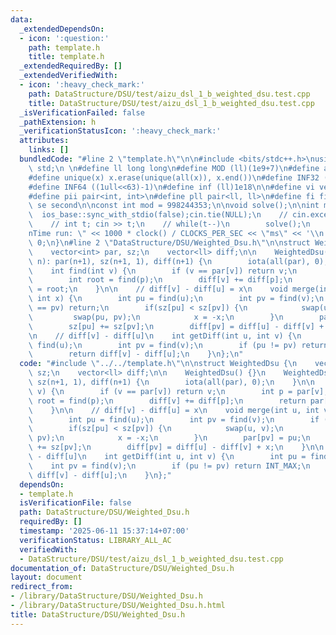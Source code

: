 ```yaml
---
data:
  _extendedDependsOn:
  - icon: ':question:'
    path: template.h
    title: template.h
  _extendedRequiredBy: []
  _extendedVerifiedWith:
  - icon: ':heavy_check_mark:'
    path: DataStructure/DSU/test/aizu_dsl_1_b_weighted_dsu.test.cpp
    title: DataStructure/DSU/test/aizu_dsl_1_b_weighted_dsu.test.cpp
  _isVerificationFailed: false
  _pathExtension: h
  _verificationStatusIcon: ':heavy_check_mark:'
  attributes:
    links: []
  bundledCode: "#line 2 \"template.h\"\n\n#include <bits/stdc++.h>\nusing namespace\
    \ std;\n \n#define ll long long\n#define MOD (ll)(1e9+7)\n#define all(x) (x).begin(),(x).end()\n\
    #define unique(x) x.erase(unique(all(x)), x.end())\n#define INF32 ((1ull<<31)-1)\n\
    #define INF64 ((1ull<<63)-1)\n#define inf (ll)1e18\n\n#define vi vector<int>\n\
    #define pii pair<int, int>\n#define pll pair<ll, ll>\n#define fi first\n#define\
    \ se second\n\nconst int mod = 998244353;\n\nvoid solve();\n\nint main(){\n  \
    \  ios_base::sync_with_stdio(false);cin.tie(NULL);\n    // cin.exceptions(cin.failbit);\n\
    \    // int t; cin >> t;\n    // while(t--)\n        solve();\n    cerr << \"\\\
    nTime run: \" << 1000 * clock() / CLOCKS_PER_SEC << \"ms\" << '\\n';\n    return\
    \ 0;\n}\n#line 2 \"DataStructure/DSU/Weighted_Dsu.h\"\n\nstruct WeightedDsu {\n\
    \    vector<int> par, sz;\n    vector<ll> diff;\n\n    WeightedDsu() {}\n    WeightedDsu(int\
    \ n): par(n+1), sz(n+1, 1), diff(n+1) {\n        iota(all(par), 0);\n    }\n\n\
    \    int find(int v) {\n        if (v == par[v]) return v;\n        int p = par[v];\n\
    \        int root = find(p);\n        diff[v] += diff[p];\n        return par[v]\
    \ = root;\n    }\n\n    // diff[v] - diff[u] = x\n    void merge(int u, int v,\
    \ int x) {\n        int pu = find(u);\n        int pv = find(v);\n        if (pu\
    \ == pv) return;\n        if(sz[pu] < sz[pv]) {\n            swap(u, v);\n   \
    \         swap(pu, pv);\n            x = -x;\n        }\n        par[pv] = pu;\n\
    \        sz[pu] += sz[pv];\n        diff[pv] = diff[u] - diff[v] + x;\n    }\n\
    \n    // diff[v] - diff[u]\n    int getDiff(int u, int v) {\n        int pu =\
    \ find(u);\n        int pv = find(v);\n        if (pu != pv) return INT_MAX;\n\
    \        return diff[v] - diff[u];\n    }\n};\n"
  code: "#include \"../../template.h\"\n\nstruct WeightedDsu {\n    vector<int> par,\
    \ sz;\n    vector<ll> diff;\n\n    WeightedDsu() {}\n    WeightedDsu(int n): par(n+1),\
    \ sz(n+1, 1), diff(n+1) {\n        iota(all(par), 0);\n    }\n\n    int find(int\
    \ v) {\n        if (v == par[v]) return v;\n        int p = par[v];\n        int\
    \ root = find(p);\n        diff[v] += diff[p];\n        return par[v] = root;\n\
    \    }\n\n    // diff[v] - diff[u] = x\n    void merge(int u, int v, int x) {\n\
    \        int pu = find(u);\n        int pv = find(v);\n        if (pu == pv) return;\n\
    \        if(sz[pu] < sz[pv]) {\n            swap(u, v);\n            swap(pu,\
    \ pv);\n            x = -x;\n        }\n        par[pv] = pu;\n        sz[pu]\
    \ += sz[pv];\n        diff[pv] = diff[u] - diff[v] + x;\n    }\n\n    // diff[v]\
    \ - diff[u]\n    int getDiff(int u, int v) {\n        int pu = find(u);\n    \
    \    int pv = find(v);\n        if (pu != pv) return INT_MAX;\n        return\
    \ diff[v] - diff[u];\n    }\n};"
  dependsOn:
  - template.h
  isVerificationFile: false
  path: DataStructure/DSU/Weighted_Dsu.h
  requiredBy: []
  timestamp: '2025-06-11 15:37:14+07:00'
  verificationStatus: LIBRARY_ALL_AC
  verifiedWith:
  - DataStructure/DSU/test/aizu_dsl_1_b_weighted_dsu.test.cpp
documentation_of: DataStructure/DSU/Weighted_Dsu.h
layout: document
redirect_from:
- /library/DataStructure/DSU/Weighted_Dsu.h
- /library/DataStructure/DSU/Weighted_Dsu.h.html
title: DataStructure/DSU/Weighted_Dsu.h
---
```

